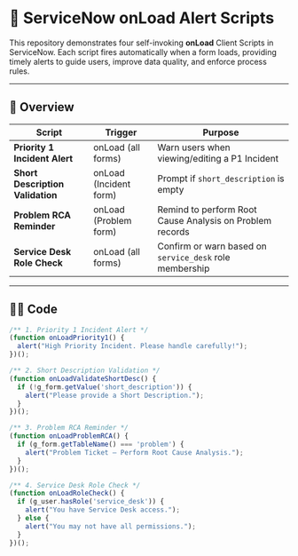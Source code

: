 # 🚨 ServiceNow onLoad Alert Scripts

This repository demonstrates four self-invoking **onLoad** Client Scripts in ServiceNow. Each script fires automatically when a form loads, providing timely alerts to guide users, improve data quality, and enforce process rules.

---

## 📌 Overview

| Script                                    | Trigger                | Purpose                                                      |
|-------------------------------------------|------------------------|--------------------------------------------------------------|
| **Priority 1 Incident Alert**             | onLoad (all forms)     | Warn users when viewing/editing a P1 Incident                |
| **Short Description Validation**          | onLoad (Incident form) | Prompt if `short_description` is empty                       |
| **Problem RCA Reminder**                  | onLoad (Problem form)  | Remind to perform Root Cause Analysis on Problem records     |
| **Service Desk Role Check**               | onLoad (all forms)     | Confirm or warn based on `service_desk` role membership      |

---

## 🧑‍💻 Code

```javascript
/** 1. Priority 1 Incident Alert */
(function onLoadPriority1() {
  alert("High Priority Incident. Please handle carefully!");
})();

/** 2. Short Description Validation */
(function onLoadValidateShortDesc() {
  if (!g_form.getValue('short_description')) {
    alert("Please provide a Short Description.");
  }
})();

/** 3. Problem RCA Reminder */
(function onLoadProblemRCA() {
  if (g_form.getTableName() === 'problem') {
    alert("Problem Ticket – Perform Root Cause Analysis.");
  }
})();

/** 4. Service Desk Role Check */
(function onLoadRoleCheck() {
  if (g_user.hasRole('service_desk')) {
    alert("You have Service Desk access.");
  } else {
    alert("You may not have all permissions.");
  }
})();
